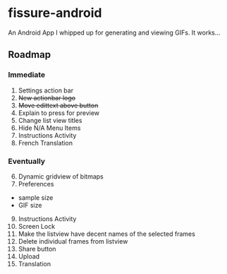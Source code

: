 # fissure-android
An Android App I whipped up for generating and viewing GIFs. It works...


## Roadmap

### Immediate
1. Settings action bar
2. ~~New actionbar logo~~
3. ~~Move edittext above button~~
4. Explain to press for preview
5. Change list view titles
6. Hide N/A Menu Items
7. Instructions Activity
8. French Translation

### Eventually
6. Dynamic gridview of bitmaps
8. Preferences
 - sample size
 - GIF size
9. Instructions Activity
10. Screen Lock
11. Make the listview have decent names of the selected frames
12. Delete individual frames from listview
13. Share button
14. Upload
15. Translation
